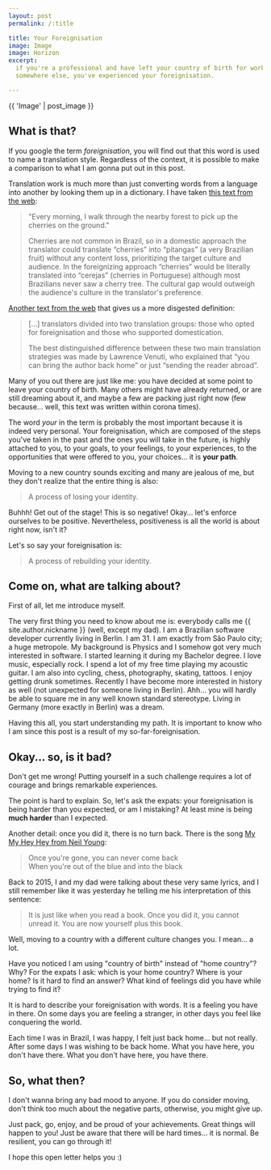 ```yaml
---
layout: post
permalink: /:title

title: Your Foreignisation
image: Image
image: Horizon
excerpt:
  if you're a professional and have left your country of birth for working
  somewhere else, you've experienced your foreignisation.

---
```


{{ 'Image' | post_image }}

## What is that?

If you google the term _foreignisation_, you will find out that this word is
used to name a translation style. Regardless of the context, it is possible to
make a comparison to what I am gonna put out in this post.

Translation work is much more than just converting words from a language into
another by looking them up in a dictionary. I have taken [this text from the
web][foreignization 1]:

> "Every morning, I walk through the nearby forest to pick up the cherries on
> the ground."
> 
> Cherries are not common in Brazil, so in a domestic approach the translator
> could translate “cherries” into “pitangas” (a very Brazilian fruit) without
> any content loss, prioritizing the target culture and audience. In the
> foreignizing approach “cherries” would be literally translated into “cerejas”
> (cherries in Portuguese) although most Brazilians never saw a cherry tree.
> The cultural gap would outweigh the audience's culture in the translator's
> preference.

[Another text from the web][foreignization 2] that gives us a more disgested
definition:

> [...] translators divided into two translation groups: those who opted for
> foreignisation and those who supported domestication.
>
> The best distinguished difference between these two main translation
> strategies was made by Lawrence Venuti, who explained that “you can bring the
> author back home” or just “sending the reader abroad”.

Many of you out there are just like me: you have decided at some point to leave
your country of birth. Many others might have already returned, or are still
dreaming about it, and maybe a few are packing just right now (few because...
well, this text was written within corona times).

The word _your_ in the term is probably the most important because it is indeed
very personal. Your foreignisation, which are composed of the steps you've taken
in the past and the ones you will take in the future, is highly attached to you,
to your goals, to your feelings, to your experiences, to the opportunities that
were offered to you, your choices... it is **your path**.

Moving to a new country sounds exciting and many are jealous of me, but they
don't realize that the entire thing is also:

> A process of losing your identity.

Buhhh! Get out of the stage! This is so negative! Okay... let's enforce ourselves
to be positive. Nevertheless, positiveness is all the world is about right now,
isn't it?

Let's so say your foreignisation is:

> A process of rebuilding your identity.

## Come on, what are talking about?

First of all, let me introduce myself.

The very first thing you need to know about me is: everybody calls me <span
class="nickname">{{ site.author.nickname }}</span> (well, except my dad). I am a
Brazilian software developer currently living in Berlin. I am 31. I am exactly
from São Paulo city; a huge metropole. My background is Physics and I somehow
got very much interested in software. I started learning it during my Bachelor
degree. I love music, especially rock. I spend a lot of my free time playing my
acoustic guitar. I am also into cycling, chess, photography, skating, tattoos. I
enjoy getting drunk sometimes.  Recently I have become more interested in
history as well (not unexpected for someone living in Berlin).  Ahh... you will
hardly be able to square me in any well known standard stereotype.  Living in
Germany (more exactly in Berlin) was a dream.

Having this all, you start understanding my path. It is important to know who I
am since this post is a result of my so-far-foreignisation.

## Okay... so, is it bad?

Don't get me wrong! Putting yourself in a such challenge requires a lot of
courage and brings remarkable experiences.

The point is hard to explain. So, let's ask the expats: your foreignisation is
being harder than you expected, or am I mistaking? At least mine is being **much
harder** than I expected.

Another detail: once you did it, there is no turn back. There is the song [My
My Hey Hey from Neil Young][my my hey hey song]:

> Once you're gone, you can never come back<br/>
> When you're out of the blue and into the black

Back to 2015, I and my dad were talking about these very same lyrics, and I
still remember like it was yesterday he telling me his interpretation of this
sentence:

> It is just like when you read a book. Once you did it, you cannot unread it.
> You are now yourself plus this book.

Well, moving to a country with a different culture changes you. I mean... a lot.

Have you noticed I am using "country of birth" instead of "home country"? Why?
For the expats I ask: which is your home country? Where is your home? Is it hard
to find an answer?  What kind of feelings did you have while trying to find it?

It is hard to describe your foreignisation with words. It is a feeling you have
in there. On some days you are feeling a stranger, in other days you feel like
conquering the world.

Each time I was in Brazil, I was happy, I felt just back home... but not really.
After some days I was wishing to be back home. What you have here, you don't
have there. What you don't have here, you have there.

## So, what then?

I don't wanna bring any bad mood to anyone. If you do consider moving, don't
think too much about the negative parts, otherwise, you might give up.

Just pack, go, enjoy, and be proud of your achievements. Great things will
happen to you! Just be aware that there will be hard times... it is normal. Be
resilient, you can go through it!

I hope this open letter helps you :)

[foreignization 1]: https://www.quora.com/What-is-a-foreignization-translation
[foreignization 2]: https://termcoord.eu/2017/05/foreignization-or-domestication
[my my hey hey song]: https://open.spotify.com/track/6VltRkmJbCTqgKrTHk4Ulw
